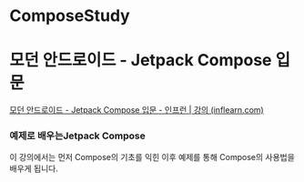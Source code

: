 # ComposeStudy

# ****모던 안드로이드 - Jetpack Compose 입문****

[모던 안드로이드 - Jetpack Compose 입문 - 인프런 | 강의 (inflearn.com)](https://www.inflearn.com/course/%EB%AA%A8%EB%8D%98-%EC%95%88%EB%93%9C%EB%A1%9C%EC%9D%B4%EB%93%9C-%EC%BB%B4%ED%8F%AC%EC%A6%88)

### **예제로 배우는Jetpack Compose**

이 강의에서는 먼저 Compose의 기초를 익힌 이후 예제를 통해 Compose의 사용법을 배우게 됩니다.

